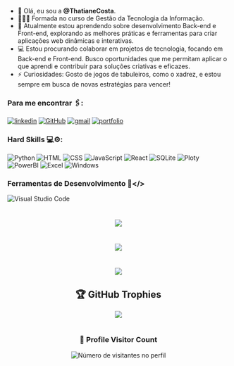 - 👋 Olá, eu sou a **@ThatianeCosta**.
- 👩🏻‍🎓 Formada no curso de Gestão da Tecnologia da Informação.
- 🌱 Atualmente estou aprendendo sobre desenvolvimento Back-end e Front-end, explorando as melhores práticas e ferramentas para criar aplicações web dinâmicas e interativas.
- 💻 Estou procurando colaborar em projetos de tecnologia, focando em Back-end e Front-end. Busco oportunidades que me permitam aplicar o que aprendi e contribuir para soluções criativas e eficazes.
- ⚡ Curiosidades: Gosto de jogos de tabuleiros, como o xadrez, e estou sempre em busca de novas estratégias para vencer!


### Para me encontrar 🖇:

[![linkedin](https://img.shields.io/badge/LinkedIn-0077B5?style=for-the-badge&logo=linkedin&logoColor=white)](https://www.linkedin.com/in/thatiane-costa)
[![GitHub](https://img.shields.io/badge/github-%23121011.svg?style=for-the-badge&logo=github&logoColor=white)](https://www.github.com/thatianecosta)
[![gmail](https://img.shields.io/badge/Gmail-D14836?style=for-the-badge&logo=gmail&logoColor=white)](thatianecosta09@gmail.com)
[![portfolio](https://img.shields.io/static/v1?message=Portfolio&logo=web&label=&color=f2b202&logoColor=white&labelColor=&style=for-the-badge)](https://thatianecosta.github.io/Portfolio/)

### Hard Skills 💻⚙:

![Python](https://img.shields.io/badge/Python-FFD43B?style=for-the-badge&logo=python&logoColor=blue)
![HTML](https://img.shields.io/badge/HTML5-E34F26?style=for-the-badge&logo=html5&logoColor=white)
![CSS](https://img.shields.io/badge/CSS3-1572B6?style=for-the-badge&logo=css3&logoColor=white)
![JavaScript](https://img.shields.io/badge/JavaScript-323330?style=for-the-badge&logo=javascript&logoColor=F7DF1E)
![React](https://img.shields.io/badge/React-20232A?style=for-the-badge&logo=react&logoColor=61DAFB)
![SQLite](https://img.shields.io/badge/Sqlite-003B57?style=for-the-badge&logo=sqlite&logoColor=white)
![Ploty](https://img.shields.io/badge/Plotly-239120?style=for-the-badge&logo=plotly&logoColor=white)
![PowerBI](https://img.shields.io/badge/PowerBI-F2C811?style=for-the-badge&logo=Power%20BI&logoColor=white)
![Excel](https://img.shields.io/badge/Microsoft_Excel-217346?style=for-the-badge&logo=microsoft-excel&logoColor=white)
![Windows](https://img.shields.io/badge/Windows-017AD7?style=for-the-badge&logo=windows&logoColor=white)

### Ferramentas de Desenvolvimento 🔨</>
![Visual Studio Code](https://img.shields.io/badge/Visual%20Studio%20Code-0078d7.svg?style=for-the-badge&logo=visual-studio-code&logoColor=white)

#

<div style="text-align: center;" align="center">

![](https://github-readme-stats.vercel.app/api?username=ThatianeCosta&theme=vision-friendly-dark&hide_border=false&include_all_commits=true&count_private=false)<br/>

#

<div align="center">

![](https://nirzak-streak-stats.vercel.app/?user=ThatianeCosta&theme=vision-friendly-dark&hide_border=false)<br/>

</div>

#

![](https://github-readme-stats.vercel.app/api/top-langs/?username=ThatianeCosta&theme=vision-friendly-dark&hide_border=false&include_all_commits=false&count_private=false&layout=compact)


## 🏆 GitHub Trophies
![](https://github-profile-trophy.vercel.app/?username=ThatianeCosta&theme=radical&no-frame=false&no-bg=true&margin-w=4)

#

<div align="center">
  <h3><b>📍 Profile Visitor Count</b></h3>
</div>

<p align="center">
  <img
    src="https://profile-counter.glitch.me/ThatianeCosta/count.svg"
    alt="Número de visitantes no perfil"
  />
</p>


<!-- Proudly created with GPRM ( https://gprm.itsvg.in ) -->

<!-- Proudly created with GPRM ( https://gprm.itsvg.in ) -->

<!---
ThatianeCosta/ThatianeCosta is a ✨ special ✨ repository because its `README.md` (this file) appears on your GitHub profile.
You can click the Preview link to take a look at your changes.
--->
